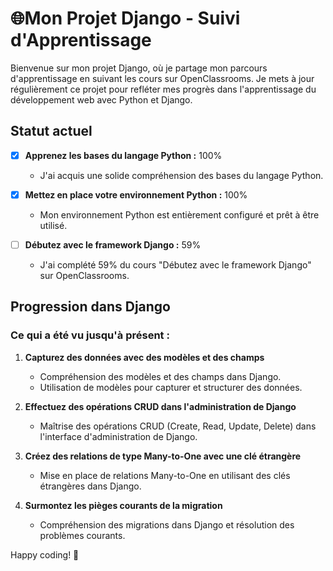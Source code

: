 # 🌐Mon Projet Django - Suivi d'Apprentissage

Bienvenue sur mon projet Django, où je partage mon parcours d'apprentissage en suivant les cours sur OpenClassrooms. Je mets à jour régulièrement ce projet pour refléter mes progrès dans l'apprentissage du développement web avec Python et Django.

## Statut actuel

- [x] **Apprenez les bases du langage Python :** 100%
  - J'ai acquis une solide compréhension des bases du langage Python.

- [x] **Mettez en place votre environnement Python :** 100%
  - Mon environnement Python est entièrement configuré et prêt à être utilisé.

- [ ] **Débutez avec le framework Django :** 59%
  - J'ai complété 59% du cours "Débutez avec le framework Django" sur OpenClassrooms.

## Progression dans Django

### Ce qui a été vu jusqu'à présent :

1. **Capturez des données avec des modèles et des champs**
   - Compréhension des modèles et des champs dans Django.
   - Utilisation de modèles pour capturer et structurer des données.

2. **Effectuez des opérations CRUD dans l'administration de Django**
   - Maîtrise des opérations CRUD (Create, Read, Update, Delete) dans l'interface d'administration de Django.

3. **Créez des relations de type Many-to-One avec une clé étrangère**
   - Mise en place de relations Many-to-One en utilisant des clés étrangères dans Django.

4. **Surmontez les pièges courants de la migration**
   - Compréhension des migrations dans Django et résolution des problèmes courants.

Happy coding! 🚀
